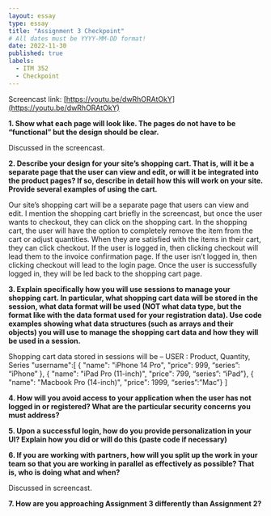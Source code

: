```yaml
---
layout: essay
type: essay
title: "Assignment 3 Checkpoint"
# All dates must be YYYY-MM-DD format!
date: 2022-11-30
published: true
labels:
  - ITM 352
  - Checkpoint
---
```


Screencast link: [https://youtu.be/dwRhORAtOkY](https://youtu.be/dwRhORAtOkY)

**1. Show what each page will look like. The pages do not have to be “functional” but the design should be clear.**

Discussed in the screencast.

**2. Describe your design for your site’s shopping cart. That is, will it be a separate page that the user can view and edit, or will it be integrated into the product pages? If so, describe in detail how this will work on your site. Provide several examples of using the cart.**

Our site’s shopping cart will be a separate page that users can view and edit. I mention the shopping cart briefly in the screencast, but once the user wants to checkout, they can click on the shopping cart. In the shopping cart, the user will have the option to completely remove the item from the cart or adjust quantities. When they are satisfied with the items in their cart, they can click checkout. If the user is logged in, then clicking checkout will lead them to the invoice confirmation page. If the user isn’t logged in, then clicking checkout will lead to the login page. Once the user is successfully logged in, they will be led back to the shopping cart page.


**3. Explain specifically how you will use sessions to manage your shopping cart. In particular, what shopping cart data will be stored in the session, what data format will be used (NOT what data type, but the format like with the data format used for your registration data). Use code examples showing what data structures (such as arrays and their objects) you will use to manage the shopping cart data and how they will be used in a session.**
 
Shopping cart data stored in sessions will be – USER : Product, Quantity, Series
"username":[ { "name": "iPhone 14 Pro", "price": 999, “series”: “iPhone” }, { "name": "iPad Pro (11-inch)", "price": 799,  “series”: “iPad”}, { "name": "Macbook Pro (14-inch)", "price": 1999, “series”:”Mac”} ]
 
**4. How will you avoid access to your application when the user has not logged in or registered? What are the particular security concerns you must address?**
 
**5. Upon a successful login, how do you provide personalization in your UI? Explain how you did or will do this (paste code if necessary)**
 
**6. If you are working with partners, how will you split up the work in your team so that you are working in parallel as effectively as possible? That is, who is doing what and when?**

Discussed in screencast.

**7. How are you approaching Assignment 3 differently than Assignment 2?**

